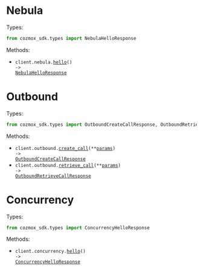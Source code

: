 # Nebula

Types:

```python
from cozmox_sdk.types import NebulaHelloResponse
```

Methods:

- <code title="get /v1/nebula/hello">client.nebula.<a href="./src/cozmox_sdk/resources/nebula.py">hello</a>() -> <a href="./src/cozmox_sdk/types/nebula_hello_response.py">NebulaHelloResponse</a></code>

# Outbound

Types:

```python
from cozmox_sdk.types import OutboundCreateCallResponse, OutboundRetrieveCallResponse
```

Methods:

- <code title="post /v1/outbound/create-call">client.outbound.<a href="./src/cozmox_sdk/resources/outbound.py">create_call</a>(\*\*<a href="src/cozmox_sdk/types/outbound_create_call_params.py">params</a>) -> <a href="./src/cozmox_sdk/types/outbound_create_call_response.py">OutboundCreateCallResponse</a></code>
- <code title="post /v1/outbound/retrieve-call">client.outbound.<a href="./src/cozmox_sdk/resources/outbound.py">retrieve_call</a>(\*\*<a href="src/cozmox_sdk/types/outbound_retrieve_call_params.py">params</a>) -> <a href="./src/cozmox_sdk/types/outbound_retrieve_call_response.py">OutboundRetrieveCallResponse</a></code>

# Concurrency

Types:

```python
from cozmox_sdk.types import ConcurrencyHelloResponse
```

Methods:

- <code title="get /v1/concurrency/retrieve">client.concurrency.<a href="./src/cozmox_sdk/resources/concurrency.py">hello</a>() -> <a href="./src/cozmox_sdk/types/concurrency_hello_response.py">ConcurrencyHelloResponse</a></code>
